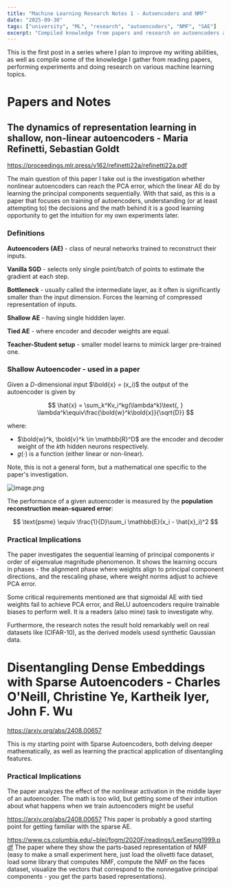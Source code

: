 ```yaml
---
title: "Machine Learning Research Notes 1 - Autoencoders and NMF"
date: "2025-09-30"
tags: ["university", "ML", "research", "autoencoders", "NMF", "SAE"]
excerpt: "Compiled knowledge from papers and research on autoencoders and NMF."
---
```

This is the first post in a series where I plan to improve my writing abilities, as well as compile some of the knowledge I gather from reading papers, performing experiments and doing research on various machine learning topics.

# Papers and Notes

## The dynamics of representation learning in shallow, non-linear autoencoders - Maria Refinetti, Sebastian Goldt

https://proceedings.mlr.press/v162/refinetti22a/refinetti22a.pdf

The main question of this paper I take out is the investigation whether nonlinear autoencoders can reach the PCA error, which the linear AE do by learning the principal components sequentially. With that said, as this is a paper that focuses on training of autoencoders, understanding (or at least attempting to) the decisions and the math behind it is a good learning opportunity to get the intuition for my own experiments later.

### Definitions

**Autoencoders (AE)** - class of neural networks trained to reconstruct their inputs.

**Vanilla SGD** - selects only single point/batch of points to estimate the gradient at each step.

**Bottleneck** - usually called the intermediate layer, as it often is significantly smaller than the input dimension. Forces the learning of compressed representation of inputs.

**Shallow AE** - having single hiddden layer.

**Tied AE** - where encoder and decoder weights are equal.

**Teacher-Student setup** - smaller model learns to mimick larger pre-trained one.


### Shallow Autoencoder - used in a paper

Given a $D$-dimensional input $\bold{x} = (x_i)$ the output of the autoencoder is given by

$$
\hat{x} = \sum_k^Kv_i^kg(\lambda^k)\text{, } \lambda^k\equiv\frac{\bold{w}^k\bold{x}}{\sqrt{D}}
$$

where:

- $\bold{w}^k, \bold{v}^k \in \mathbb{R}^D$ are the encoder and decoder weight of the $k$th hidden neurons respectively.
- $g(\cdot)$ is a function (either linear or non-linear).

Note, this is not a general form, but a mathematical one specific to the paper's investigation.

![image.png](assets/image.png)

The performance of a given autoencoder is measured by the **population reconstruction mean-squared error**:

$$
\text{psme} \equiv \frac{1}{D}\sum_i \mathbb{E}(x_i - \hat{x}_i)^2
$$



### Practical Implications

The paper investigates the sequential learning of principal components ir order of eigenvalue magnitude phenomenon. It shows the learning occurs in phases - the alignment phase where weights align to principal component directions, and the rescaling phase, where weight norms adjust to achieve PCA error.

Some critical requirements mentioned are that sigmoidal AE with tied weights fail to achieve PCA error, and ReLU autoencoders require trainable biases to perform well. It is a readers (also mine) task to investigate why.

Furthermore, the research notes the result hold remarkably well on real datasets like (CIFAR-10), as the derived models usesd synthetic Gaussian data.


# Disentangling Dense Embeddings with Sparse Autoencoders - Charles O'Neill, Christine Ye, Kartheik Iyer, John F. Wu

https://arxiv.org/abs/2408.00657

This is my starting point with Sparse Autoencoders, both delving deeper mathematically, as well as learning the practical application of disentangling features.

### Practical Implications

The paper analyzes the effect of the nonlinear activation in the middle layer of an autoencoder. The math is too wild, but getting some of their intuition about what happens when we train autoencoders might be useful

https://arxiv.org/abs/2408.00657
This paper is probably a good starting point for getting familiar with the sparse AE.

https://www.cs.columbia.edu/~blei/fogm/2020F/readings/LeeSeung1999.pdf
The paper where they show the parts-based representation of NMF (easy to make a small experiment here, just load the olivetti face dataset, load some library that computes NMF, compute the NMF on the faces dataset, visualize the vectors that correspond to the nonnegative principal components - you get the parts based representations).
